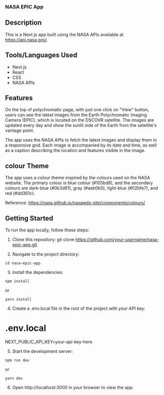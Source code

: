 ### NASA EPIC App

## Description
This is a Next.js app built using the NASA APIs available at https://api.nasa.gov/.

## Tools/Languages Used

* Next.js
* React
* CSS
* NASA APIs

## Features
On the top of polychromatic page, with just one click on "View" button, users can see the latest images from the Earth Polychromatic Imaging Camera (EPIC), which is located on the DSCOVR satellite. The images are updated every day and show the sunlit side of the Earth from the satellite's vantage point.

The app uses the NASA APIs to fetch the latest images and display them in a responsive grid. Each image is accompanied by its date and time, as well as a caption describing the location and features visible in the image.

## colour Theme
The app uses a colour theme inspired by the colours used on the NASA website. The primary colour is blue colour (#105bd8), and the secondary colours are dark-blue (#0b3d91), gray (#aeb0b5), light-blue (#02bfe7), and red (#dd361c).

Reference: https://nasa.github.io/nasawds-site/components/colours/

## Getting Started
To run the app locally, follow these steps:

1. Clone this repository:
git clone https://github.com/your-username/nasa-epic-app.git

2. Navigate to the project directory:
```
cd nasa-epic-app
```

3. Install the dependencies:
```
npm install
```
 or
```
yarn install
```

4. Create a .env.local file in the root of the project with your API key:

# .env.local
NEXT_PUBLIC_API_KEY=your-api-key-here

5. Start the development server:
```
npm run dev
```
 or
```
yarn dev
```

6. Open http://localhost:3000 in your browser to view the app.
